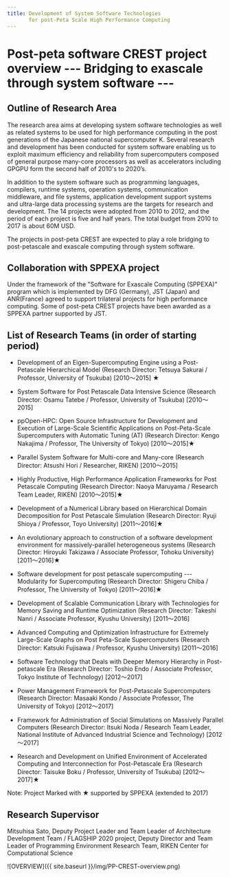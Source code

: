 ```yaml
---
title: Development of System Software Technologies  
       for post-Peta Scale High Performance Computing
---
```


# Post-peta software CREST project overview --- Bridging to exascale through system software ---

## Outline of Research Area

The research area aims at developing system software technologies as well as related systems to be used for high performance computing in the post generations of the Japanese national supercomputer K. Several research and development has been conducted for system software enabling us to exploit maximum efficiency and reliability from supercomputers composed of general purpose many-core processors as well as accelerators including GPGPU form the second half of 2010's to 2020’s.

In addition to the system software such as programming languages, compilers, runtime systems, operation systems, communication middleware, and file systems, application development support systems and ultra-large data processing systems are the targets for research and development. The 14 projects were adopted from 2010 to 2012, and the period of each project is five and half years. The total budget from 2010 to 2017 is about 60M USD.

The projects in post-peta CREST are expected to play a role bridging to post-petascale and exascale computing through system software.

## Collaboration with SPPEXA project

Under the framework of the "Software for Exascale Computing (SPPEXA)" program which is implemented by DFG (Germany), JST (Japan) and ANR(France) agreed to support trilateral projects for high performance computing. Some of post-peta CREST projects have been awarded as a SPPEXA partner supported by JST. 

## List of Research Teams (in order of starting period)

* Development of an Eigen-Supercomputing Engine using a Post-Petascale Hierarchical Model (Research Director:  Tetsuya Sakurai / Professor, University of Tsukuba) [2010～2015] ★
* System Software for Post Petascale Data Intensive Science (Research Director: Osamu Tatebe / Professor, University of Tsukuba) [2010～2015]
* ppOpen-HPC: Open Source Infrastructure for Development and Execution of Large-Scale Scientific Applications on Post-Peta-Scale Supercomputers with Automatic Tuning (AT) (Research Director:  Kengo Nakajima / Professor, The University of Tokyo) [2010～2015]★
* Parallel System Software for Multi-core and Many-core (Research Director: Atsushi Hori / Researcher, RIKEN) [2010～2015]
* Highly Productive, High Performance Application Frameworks for Post Petascale Computing (Research Director: Naoya Maruyama / Research Team Leader, RIKEN) [2010～2015]★
* Development of a Numerical Library based on Hierarchical Domain Decomposition for Post Petascale Simulation (Research Director: Ryuji Shioya / Professor, Toyo University) [2011～2016]★
* An evolutionary approach to construction of a software development environment for massively-parallel heterogeneous systems (Research Director: Hiroyuki Takizawa / Associate Professor, Tohoku University) [2011～2016]★
* Software development for post petascale supercomputing --- Modularity for Supercomputing (Research Director: Shigeru Chiba / Professor, The University of Tokyo) [2011～2016]★
* Development of Scalable Communication Library with Technologies for Memory Saving and Runtime Optimization (Research Director: Takeshi Nanri / Associate Professor, Kyushu University) [2011～2016]

* Advanced Computing and Optimization Infrastructure for Extremely Large-Scale Graphs on Post Peta-Scale Supercomputers (Research Director: Katsuki Fujisawa / Professor, Kyushu University) [2011～2016]
* Software Technology that Deals with Deeper Memory Hierarchy in Post-petascale Era (Research Director: Toshio Endo / Associate Professor, Tokyo Institute of Technology) [2012～2017]
* Power Management Framework for Post-Petascale Supercomputers (Research Director: Masaaki Kondo / Associate Professor, The University of Tokyo) [2012～2017]
* Framework for Administration of Social Simulations on Massively Parallel Computers (Research Director: Itsuki Noda / Research Team Leader, National Institute of Advanced Industrial Science and Technology) [2012～2017]
* Research and Development on Unified Environment of Accelerated Computing and Interconnection for Post-Petascale Era (Research Director: Taisuke Boku / Professor, University of Tsukuba) [2012～2017]★

Note: Project Marked with ★ supported by SPPEXA (extended to 2017)

## Research Supervisor

Mitsuhisa Sato, Deputy Project Leader and Team Leader of Architecture Development Team / FLAGSHIP 2020 project, Deputy Director and Team Leader of Programming Environment Research Team,
RIKEN Center for Computational Science

![OVERVIEW]({{ site.baseurl }}/img/PP-CREST-overview.png)
